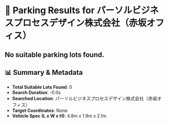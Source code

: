 # 🚗 Parking Results for パーソルビジネスプロセスデザイン株式会社（赤坂オフィス）

No suitable parking lots found.
---
## 📊 Summary & Metadata

- **Total Suitable Lots Found**: 0
- **Search Duration**: -0.0s
- **Searched Location**: パーソルビジネスプロセスデザイン株式会社（赤坂オフィス）
- **Target Coordinates**: None
- **Vehicle Spec (L x W x H)**: 4.8m x 1.9m x 2.1m
